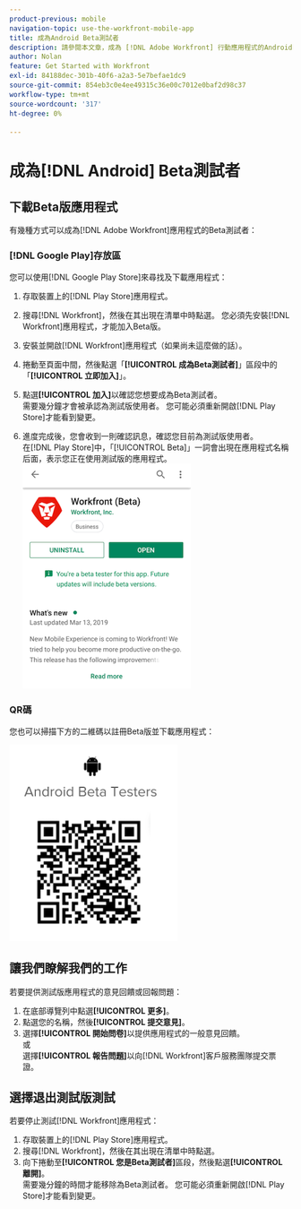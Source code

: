 ```yaml
---
product-previous: mobile
navigation-topic: use-the-workfront-mobile-app
title: 成為Android Beta測試者
description: 請參閱本文章，成為 [!DNL Adobe Workfront] 行動應用程式的Android Beta測試者。
author: Nolan
feature: Get Started with Workfront
exl-id: 84188dec-301b-40f6-a2a3-5e7befae1dc9
source-git-commit: 854eb3c0e4ee49315c36e00c7012e0baf2d98c37
workflow-type: tm+mt
source-wordcount: '317'
ht-degree: 0%

---
```


# 成為[!DNL Android] Beta測試者

## 下載Beta版應用程式

有幾種方式可以成為[!DNL Adobe Workfront]應用程式的Beta測試者：

### [!DNL Google Play]存放區

您可以使用[!DNL Google Play Store]來尋找及下載應用程式：

1. 存取裝置上的[!DNL Play Store]應用程式。
1. 搜尋[!DNL Workfront]，然後在其出現在清單中時點選。
您必須先安裝[!DNL Workfront]應用程式，才能加入Beta版。
1. 安裝並開啟[!DNL Workfront]應用程式（如果尚未這麼做的話）。
1. 捲動至頁面中間，然後點選「**[!UICONTROL 成為Beta測試者]**」區段中的「**[!UICONTROL 立即加入]**」。

1. 點選&#x200B;**[!UICONTROL 加入]**&#x200B;以確認您想要成為Beta測試者。\
   需要幾分鐘才會被承認為測試版使用者。 您可能必須重新開啟[!DNL Play Store]才能看到變更。

1. 進度完成後，您會收到一則確認訊息，確認您目前為測試版使用者。\
   在[!DNL Play Store]中，「[!UICONTROL Beta]」一詞會出現在應用程式名稱后面，表示您正在使用測試版的應用程式。\
   ![](assets/android-beta-tester-adobe-350x468.png)

### QR碼

您也可以掃描下方的二維碼以註冊Beta版並下載應用程式：

![](assets/android-qr-code-350x409.png)

## 讓我們瞭解我們的工作

若要提供測試版應用程式的意見回饋或回報問題：

1. 在底部導覽列中點選&#x200B;**[!UICONTROL 更多]**。
1. 點選您的名稱，然後&#x200B;**[!UICONTROL 提交意見]**。
1. 選擇&#x200B;**[!UICONTROL 開始問卷]**&#x200B;以提供應用程式的一般意見回饋。\
   或\
   選擇&#x200B;**[!UICONTROL 報告問題]**&#x200B;以向[!DNL Workfront]客戶服務團隊提交票證。

## 選擇退出測試版測試

若要停止測試[!DNL Workfront]應用程式：

1. 存取裝置上的[!DNL Play Store]應用程式。
1. 搜尋[!DNL Workfront]，然後在其出現在清單中時點選。
1. 向下捲動至&#x200B;**[!UICONTROL 您是Beta測試者]**&#x200B;區段，然後點選&#x200B;**[!UICONTROL 離開]**。\
   需要幾分鐘的時間才能移除為Beta測試者。 您可能必須重新開啟[!DNL Play Store]才能看到變更。
